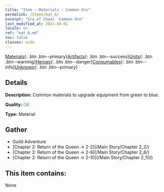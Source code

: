 ```yaml
---
title: "Item - Materials - Common Ore"
permalink: /Items/mat_6/
excerpt: "Era of Chaos  Common Ore"
last_modified_at: 2021-04-01
locale: en
ref: "mat_6.md"
toc: false
classes: wide
---
```

 [Materials](/Items/){: .btn .btn--primary}[Artifacts](/Items/Artifacts/){: .btn .btn--success}[Units](/Items/Units/){: .btn .btn--warning}[Heroes](/Items/Heroes/){: .btn .btn--danger}[Consumables](/Items/Consumables/){: .btn .btn--info}[Unknown](/Items/Unknown/){: .btn .btn--primary}

## Details
 **Description:** Common materials to upgrade equipment from green to blue.

 **Quality:** <span style="color: #32CD32">OK</span>

 **Type:** Material

## Gather

*    Guild Adventure 
*    [Chapter 2: Return of the Queen -> 2-2](/Main Story/Chapter 2_2/) 
*    [Chapter 2: Return of the Queen -> 2-6](/Main Story/Chapter 2_6/) 
*    [Chapter 2: Return of the Queen -> 2-10](/Main Story/Chapter 2_10/) 

## This item contains:

  None

